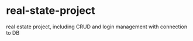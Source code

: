 # real-state-project
real estate project, including CRUD and login management with connection to DB
